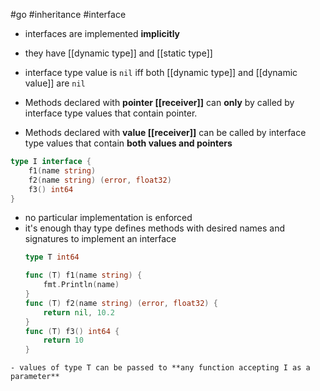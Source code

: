#go #inheritance #interface 

- interfaces are implemented **implicitly**
- they have [[dynamic type]] and [[static type]]
- interface type value is `nil` iff both [[dynamic type]] and [[dynamic value]] are `nil`

- Methods declared with **pointer [[receiver]]** can **only** by called by interface type values that contain pointer.

- Methods declared with **value [[receiver]]** can be called by interface type values that contain **both values and pointers**

```go
type I interface {
	f1(name string)
	f2(name string) (error, float32)
	f3() int64
}
```

- no particular implementation is enforced
- it's enough thay type defines methods with desired names and signatures to implement an interface
  ```go
  type T int64

  func (T) f1(name string) {
	  fmt.Println(name)
  }
  func (T) f2(name string) (error, float32) {
	  return nil, 10.2
  }
  func (T) f3() int64 {
	  return 10
  }
```
- values of type T can be passed to **any function accepting I as a parameter**
